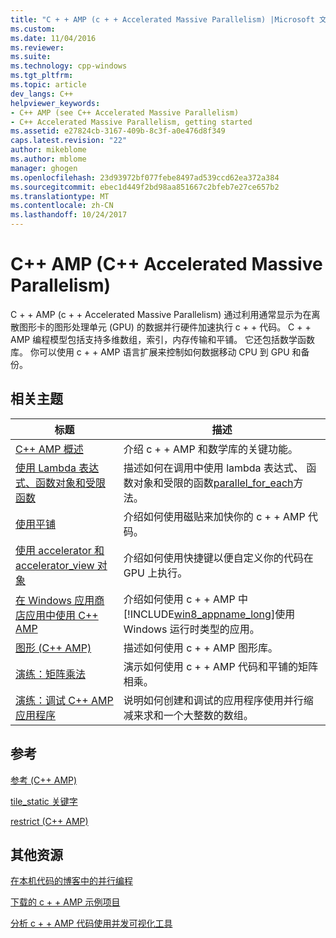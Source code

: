 ```yaml
---
title: "C + + AMP (c + + Accelerated Massive Parallelism) |Microsoft 文档"
ms.custom: 
ms.date: 11/04/2016
ms.reviewer: 
ms.suite: 
ms.technology: cpp-windows
ms.tgt_pltfrm: 
ms.topic: article
dev_langs: C++
helpviewer_keywords:
- C++ AMP (see C++ Accelerated Massive Parallelism)
- C++ Accelerated Massive Parallelism, getting started
ms.assetid: e27824cb-3167-409b-8c3f-a0e476d8f349
caps.latest.revision: "22"
author: mikeblome
ms.author: mblome
manager: ghogen
ms.openlocfilehash: 23d93972bf077febe8497ad539ccd62ea372a384
ms.sourcegitcommit: ebec1d449f2bd98aa851667c2bfeb7e27ce657b2
ms.translationtype: MT
ms.contentlocale: zh-CN
ms.lasthandoff: 10/24/2017
---
```

# <a name="c-amp-c-accelerated-massive-parallelism"></a>C++ AMP (C++ Accelerated Massive Parallelism)
C + + AMP (c + + Accelerated Massive Parallelism) 通过利用通常显示为在离散图形卡的图形处理单元 (GPU) 的数据并行硬件加速执行 c + + 代码。 C + + AMP 编程模型包括支持多维数组，索引，内存传输和平铺。 它还包括数学函数库。 你可以使用 c + + AMP 语言扩展来控制如何数据移动 CPU 到 GPU 和备份。  
  
## <a name="related-topics"></a>相关主题  
  
|标题|描述|  
|-----------|-----------------|  
|[C++ AMP 概述](../../parallel/amp/cpp-amp-overview.md)|介绍 c + + AMP 和数学库的关键功能。|  
|[使用 Lambda 表达式、函数对象和受限函数](../../parallel/amp/using-lambdas-function-objects-and-restricted-functions.md)|描述如何在调用中使用 lambda 表达式、 函数对象和受限的函数[parallel_for_each](reference/concurrency-namespace-functions-amp.md#parallel_for_each)方法。|  
|[使用平铺](../../parallel/amp/using-tiles.md)|介绍如何使用磁贴来加快你的 c + + AMP 代码。|  
|[使用 accelerator 和 accelerator_view 对象](../../parallel/amp/using-accelerator-and-accelerator-view-objects.md)|介绍如何使用快捷键以便自定义你的代码在 GPU 上执行。|  
|[在 Windows 应用商店应用中使用 C++ AMP](../../parallel/amp/using-cpp-amp-in-windows-store-apps.md)|介绍如何使用 c + + AMP 中[!INCLUDE[win8_appname_long](../../build/includes/win8_appname_long_md.md)]使用 Windows 运行时类型的应用。|  
|[图形 (C++ AMP)](../../parallel/amp/graphics-cpp-amp.md)|描述如何使用 c + + AMP 图形库。|  
|[演练：矩阵乘法](../../parallel/amp/walkthrough-matrix-multiplication.md)|演示如何使用 c + + AMP 代码和平铺的矩阵相乘。|  
|[演练：调试 C++ AMP 应用程序](../../parallel/amp/walkthrough-debugging-a-cpp-amp-application.md)|说明如何创建和调试的应用程序使用并行缩减来求和一个大整数的数组。|  
  
## <a name="reference"></a>参考  
 [参考 (C++ AMP)](../../parallel/amp/reference/reference-cpp-amp.md)  
  
 [tile_static 关键字](../../cpp/tile-static-keyword.md)  
  
 [restrict (C++ AMP)](../../cpp/restrict-cpp-amp.md)  
  
## <a name="other-resources"></a>其他资源  
 [在本机代码的博客中的并行编程](http://go.microsoft.com/fwlink/p/linkid=238472)  
  
 [下载的 c + + AMP 示例项目](http://go.microsoft.com/fwlink/p/linkid=248508)  
  
 [分析 c + + AMP 代码使用并发可视化工具](http://go.microsoft.com/fwlink/linkid=253987&clcid=0x409)


